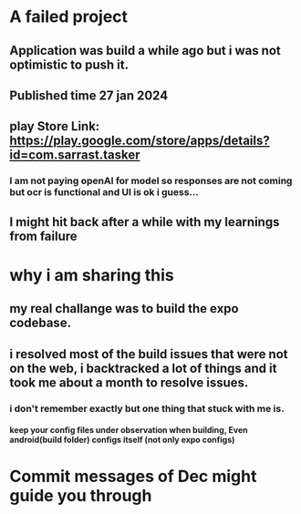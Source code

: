 # A failed project
## Application was build a while ago but i was not optimistic to push it. 
## Published time 27 jan 2024
## play Store Link: https://play.google.com/store/apps/details?id=com.sarrast.tasker
### I am not paying openAI for model so responses are not coming but ocr is functional and UI is ok i guess...
## I might hit back after a while with my learnings from failure


# why i am sharing this
## my real challange was to build the expo codebase.
## i resolved most of the build issues that were not on the web, i backtracked a lot of things and it took me about a month to resolve issues.
 ### i don't remember exactly  but one thing that stuck with me is.
  #### keep your config files under observation when building, Even android(build folder) configs itself (not only expo configs)

# Commit messages of Dec might guide you through
